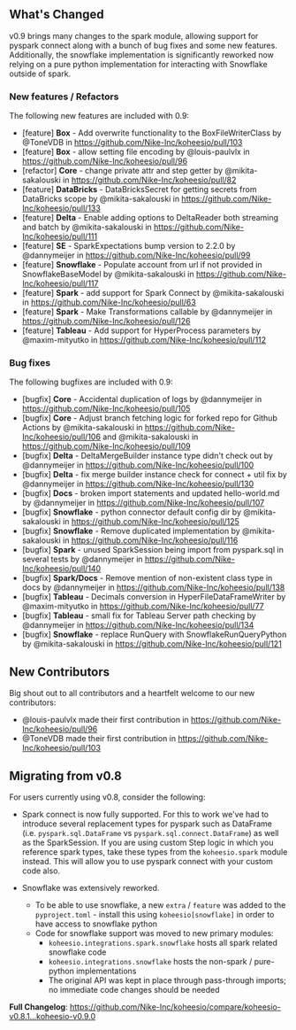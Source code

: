 ## What's Changed

v0.9 brings many changes to the spark module, allowing support for pyspark connect along with a bunch of bug fixes and some new features. Additionally, the snowflake implementation is significantly reworked now relying on a pure python implementation for interacting with Snowflake outside of spark.

### New features / Refactors
The following new features are included with 0.9:

* [feature] **Box** - Add overwrite functionality to the BoxFileWriterClass by @ToneVDB in https://github.com/Nike-Inc/koheesio/pull/103
* [feature] **Box** - allow setting file encoding by @louis-paulvlx in https://github.com/Nike-Inc/koheesio/pull/96
* [refactor] **Core** - change private attr and step getter by @mikita-sakalouski in https://github.com/Nike-Inc/koheesio/pull/82
* [feature] **DataBricks** - DataBricksSecret for getting secrets from DataBricks scope by @mikita-sakalouski in https://github.com/Nike-Inc/koheesio/pull/133
* [feature] **Delta** - Enable adding options to DeltaReader both streaming and batch by @mikita-sakalouski in https://github.com/Nike-Inc/koheesio/pull/111
* [feature] **SE** - SparkExpectations bump version to 2.2.0 by @dannymeijer in https://github.com/Nike-Inc/koheesio/pull/99
* [feature] **Snowflake** - Populate account from url if not provided in SnowflakeBaseModel by @mikita-sakalouski in https://github.com/Nike-Inc/koheesio/pull/117
* [feature] **Spark** - add support for Spark Connect by @mikita-sakalouski in https://github.com/Nike-Inc/koheesio/pull/63
* [feature] **Spark** - Make Transformations callable by @dannymeijer in https://github.com/Nike-Inc/koheesio/pull/126
* [feature] **Tableau** - Add support for HyperProcess parameters by @maxim-mityutko in https://github.com/Nike-Inc/koheesio/pull/112

### Bug fixes
The following bugfixes are included with 0.9:

* [bugfix] **Core** - Accidental duplication of logs by @dannymeijer in https://github.com/Nike-Inc/koheesio/pull/105
* [bugfix] **Core** - Adjust branch fetching logic for forked repo for Github Actions by @mikita-sakalouski in https://github.com/Nike-Inc/koheesio/pull/106 and @mikita-sakalouski in https://github.com/Nike-Inc/koheesio/pull/109
* [bugfix] **Delta** - DeltaMergeBuilder instance type didn't check out by @dannymeijer in https://github.com/Nike-Inc/koheesio/pull/100
* [bugfix] **Delta** - fix merge builder instance check for connect + util fix by @dannymeijer in https://github.com/Nike-Inc/koheesio/pull/130
* [bugfix] **Docs** - broken import statements and updated hello-world.md by @dannymeijer in https://github.com/Nike-Inc/koheesio/pull/107
* [bugfix] **Snowflake** - python connector default config dir by @mikita-sakalouski in https://github.com/Nike-Inc/koheesio/pull/125
* [bugfix] **Snowflake** - Remove duplicated implementation by @mikita-sakalouski in https://github.com/Nike-Inc/koheesio/pull/116
* [bugfix] **Spark** - unused SparkSession being import from pyspark.sql in several tests by @dannymeijer in https://github.com/Nike-Inc/koheesio/pull/140
* [bugfix] **Spark/Docs** - Remove mention of non-existent class type in docs by @dannymeijer in https://github.com/Nike-Inc/koheesio/pull/138
* [bugfix] **Tableau** - Decimals conversion in HyperFileDataFrameWriter by @maxim-mityutko in https://github.com/Nike-Inc/koheesio/pull/77
* [bugfix] **Tableau** - small fix for Tableau Server path checking by @dannymeijer in https://github.com/Nike-Inc/koheesio/pull/134
* [bugfix] **Snowflake** - replace RunQuery with SnowflakeRunQueryPython by @mikita-sakalouski in https://github.com/Nike-Inc/koheesio/pull/121

## New Contributors
Big shout out to all contributors and a heartfelt welcome to our new contributors:
* @louis-paulvlx made their first contribution in https://github.com/Nike-Inc/koheesio/pull/96
* @ToneVDB made their first contribution in https://github.com/Nike-Inc/koheesio/pull/103

## Migrating from v0.8
For users currently using v0.8, consider the following:
- Spark connect is now fully supported. For this to work we've had to introduce several replacement types for pyspark such as DataFrame (i.e. `pyspark.sql.DataFrame` vs `pyspark.sql.connect.DataFrame`) as well as the SparkSession. If you are using custom Step logic in which you reference spark types, take these types from the `koheesio.spark` module instead. This will allow you to use pyspark connect with your custom code also.

- Snowflake was extensively reworked. 
    - To be able to use snowflake, a new `extra` / `feature` was added to the `pyproject.toml` - install this using `koheesio[snowflake]` in order to have access to snowflake python
    - Code for snowflake support was moved to new primary modules:
        - `koheesio.integrations.spark.snowflake` hosts all spark related snowflake code 
        - `koheesio.integrations.snowflake`  hosts the non-spark / pure-python implementations
        - The original API was kept in place through pass-through imports; no immediate code changes should be needed

**Full Changelog**: https://github.com/Nike-Inc/koheesio/compare/koheesio-v0.8.1...koheesio-v0.9.0